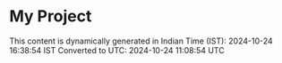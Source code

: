 # My Project

This content is dynamically generated in Indian Time (IST): 2024-10-24 16:38:54 IST
Converted to UTC: 2024-10-24 11:08:54 UTC
